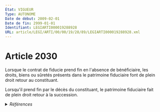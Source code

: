 ```yaml
---
État: VIGUEUR
Type: AUTONOME
Date de début: 2009-02-01
Date de fin: 2999-01-01
Identifiant: LEGIARTI000019288928
URL: article/LEGI/ARTI/00/00/19/28/89/LEGIARTI000019288928.xml
---
```


<h1>Article 2030</h1>

Lorsque le contrat de fiducie prend fin en l'absence de bénéficiaire, les
droits, biens ou sûretés présents dans le patrimoine fiduciaire font de plein
droit retour au constituant.<br />

Lorsqu'il prend fin par le décès du constituant, le patrimoine fiduciaire fait
de plein droit retour à la succession.


<details>
  <summary><em>Références</em></summary>

  <h2>Articles faisant référence à l'article</h2>
  
  <ul>
    <li>
      <a href="https://legal.tricoteuses.fr//redirection/LEGIARTI000019284975?vers=git&vers=legifrance">LOI n° 2008-776 du 4 août 2008 de modernisation de l'économie - article 18 PARTIELLEMENT_MODIF VIGUEUR, en vigueur depuis le 2008-08-06</a> MODIFIE source
    </li>
  </ul>
  
  <h2>Références faites par l'article</h2>
  
  <ul>
    <li>
      2008-08-04 MODIFIE cible <a href="https://legal.tricoteuses.fr//redirection/LEGIARTI000019284975?vers=git&vers=legifrance">LOI n° 2008-776 du 4 août 2008 de modernisation de l'économie - article 18 PARTIELLEMENT_MODIF VIGUEUR, en vigueur depuis le 2008-08-06</a>
    </li>
    <li>
      2999-01-01 CONCORDE source <a href="https://legal.tricoteuses.fr//redirection/LEGIARTI000006448272?vers=git&vers=legifrance">Code civil - article 2307 AUTONOME MODIFIE_MORT_NE, en vigueur du 2008-01-01 au 2006-03-24</a>
    </li>
  </ul>
</details>
